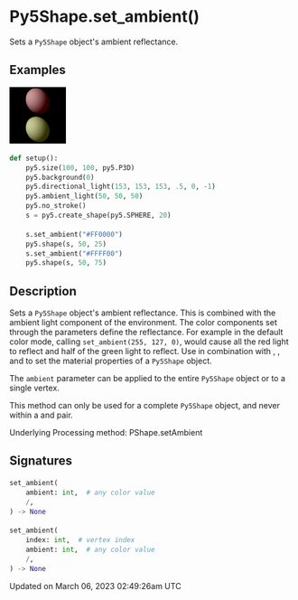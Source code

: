 # Py5Shape.set_ambient()

Sets a `Py5Shape` object's ambient reflectance.

## Examples

<div class="example-table">

<div class="example-row"><div class="example-cell-image">

![example picture for set_ambient()](/images/reference/Py5Shape_set_ambient_0.png)

</div><div class="example-cell-code">

```python
def setup():
    py5.size(100, 100, py5.P3D)
    py5.background(0)
    py5.directional_light(153, 153, 153, .5, 0, -1)
    py5.ambient_light(50, 50, 50)
    py5.no_stroke()
    s = py5.create_shape(py5.SPHERE, 20)

    s.set_ambient("#FF0000")
    py5.shape(s, 50, 25)
    s.set_ambient("#FFFF00")
    py5.shape(s, 50, 75)
```

</div></div>

</div>

## Description

Sets a `Py5Shape` object's ambient reflectance. This is combined with the ambient light component of the environment. The color components set through the parameters define the reflectance. For example in the default color mode, calling `set_ambient(255, 127, 0)`, would cause all the red light to reflect and half of the green light to reflect. Use in combination with [](py5shape_set_emissive), [](py5shape_set_specular), and [](py5shape_set_shininess) to set the material properties of a `Py5Shape` object.

The `ambient` parameter can be applied to the entire `Py5Shape` object or to a single vertex.

This method can only be used for a complete `Py5Shape` object, and never within a [](py5shape_begin_shape) and [](py5shape_end_shape) pair.

Underlying Processing method: PShape.setAmbient

## Signatures

```python
set_ambient(
    ambient: int,  # any color value
    /,
) -> None

set_ambient(
    index: int,  # vertex index
    ambient: int,  # any color value
    /,
) -> None
```

Updated on March 06, 2023 02:49:26am UTC
